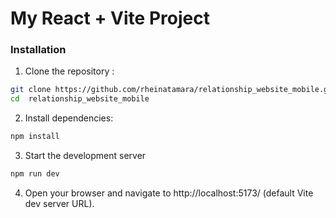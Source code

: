 # My React + Vite Project

### Installation
1. Clone the repository :

```bash
git clone https://github.com/rheinatamara/relationship_website_mobile.git
cd  relationship_website_mobile
```


2. Install dependencies:
```bash
npm install
```
3. Start the development server
```bash
npm run dev
```
4. Open your browser and navigate to http://localhost:5173/ (default Vite dev server URL).


